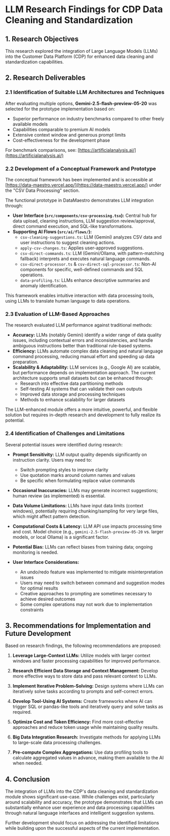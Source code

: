 # LLM Research Findings for CDP Data Cleaning and Standardization

## 1. Research Objectives

This research explored the integration of Large Language Models (LLMs) into the Customer Data Platform (CDP) for enhanced data cleaning and standardization capabilities.

## 2. Research Deliverables

### 2.1 Identification of Suitable LLM Architectures and Techniques

After evaluating multiple options, **Gemini-2.5-flash-preview-05-20** was selected for the prototype implementation based on:

- Superior performance on industry benchmarks compared to other freely available models
- Capabilities comparable to premium AI models
- Extensive context window and generous prompt limits
- Cost-effectiveness for the development phase

For benchmark comparisons, see: [https://artificialanalysis.ai/](https://artificialanalysis.ai/)

### 2.2 Development of a Conceptual Framework and Prototype

The conceptual framework has been implemented and is accessible at [https://data-maestro.vercel.app/](https://data-maestro.vercel.app/) under the "CSV Data Processing" section.

The functional prototype in DataMaestro demonstrates LLM integration through:

- **User Interface (`src/components/csv-processing.tsx`):** Central hub for data upload, cleaning instructions, LLM suggestion review/approval, direct command execution, and SQL-like transformations.
- **Supporting AI Flows (`src/ai/flows/`):**
  - `csv-cleaning-suggestions.ts`: LLM (Gemini) analyzes CSV data and user instructions to suggest cleaning actions.
  - `apply-csv-changes.ts`: Applies user-approved suggestions.
  - `csv-direct-commands.ts`: LLM (Gemini/Ollama, with pattern-matching fallback) interprets and executes natural language commands.
  - `csv-direct-processor.ts` & `csv-direct-sql-processor.ts`: Non-AI components for specific, well-defined commands and SQL operations.
  - `data-profiling.ts`: LLMs enhance descriptive summaries and anomaly identification.

This framework enables intuitive interaction with data processing tools, using LLMs to translate human language to data operations.

### 2.3 Evaluation of LLM-Based Approaches

The research evaluated LLM performance against traditional methods:

- **Accuracy:** LLMs (notably Gemini) identify a wider range of data quality issues, including contextual errors and inconsistencies, and handle ambiguous instructions better than traditional rule-based systems.
- **Efficiency:** LLMs automate complex data cleaning and natural language command processing, reducing manual effort and speeding up data preparation.
- **Scalability & Adaptability:** LLM services (e.g., Google AI) are scalable, but performance depends on implementation approach. The current architecture supports small datasets but can be enhanced through:
  - Research into effective data partitioning methods
  - Self-testing AI systems that can validate their own outputs
  - Improved data storage and processing techniques
  - Methods to enhance scalability for larger datasets

The LLM-enhanced module offers a more intuitive, powerful, and flexible solution but requires in-depth research and development to fully realize its potential.

### 2.4 Identification of Challenges and Limitations

Several potential issues were identified during research:

- **Prompt Sensitivity:** LLM output quality depends significantly on instruction clarity. Users may need to:

  - Switch prompting styles to improve clarity
  - Use quotation marks around column names and values
  - Be specific when formulating replace value commands

- **Occasional Inaccuracies:** LLMs may generate incorrect suggestions; human review (as implemented) is essential.

- **Data Volume Limitations:** LLMs have input data limits (context windows), potentially requiring chunking/sampling for very large files, which might affect pattern detection.

- **Computational Costs & Latency:** LLM API use impacts processing time and cost. Model choice (e.g., `gemini-2.5-flash-preview-05-20` vs. larger models, or local Ollama) is a significant factor.

- **Potential Bias:** LLMs can reflect biases from training data; ongoing monitoring is needed.

- **User Interface Considerations:**
  - An undo/redo feature was implemented to mitigate misinterpretation issues
  - Users may need to switch between command and suggestion modes for optimal results
  - Creative approaches to prompting are sometimes necessary to achieve desired outcomes
  - Some complex operations may not work due to implementation constraints

## 3. Recommendations for Implementation and Future Development

Based on research findings, the following recommendations are proposed:

1. **Leverage Large-Context LLMs:** Utilize models with larger context windows and faster processing capabilities for improved performance.

2. **Research Efficient Data Storage and Context Management:** Develop more effective ways to store data and pass relevant context to LLMs.

3. **Implement Iterative Problem-Solving:** Design systems where LLMs can iteratively solve tasks according to prompts and self-correct errors.

4. **Develop Tool-Using AI Systems:** Create frameworks where AI can trigger SQL or pandas-like tools and iteratively query and solve tasks as required.

5. **Optimize Cost and Token Efficiency:** Find more cost-effective approaches and reduce token usage while maintaining quality results.

6. **Big Data Integration Research:** Investigate methods for applying LLMs to large-scale data processing challenges.

7. **Pre-compute Complex Aggregations:** Use data profiling tools to calculate aggregated values in advance, making them available to the AI when needed.

## 4. Conclusion

The integration of LLMs into the CDP's data cleaning and standardization module shows significant use-case. While challenges exist, particularly around scalability and accuracy, the prototype demonstrates that LLMs can substantially enhance user experience and data processing capabilities through natural language interfaces and intelligent suggestion systems.

Further development should focus on addressing the identified limitations while building upon the successful aspects of the current implementation.
